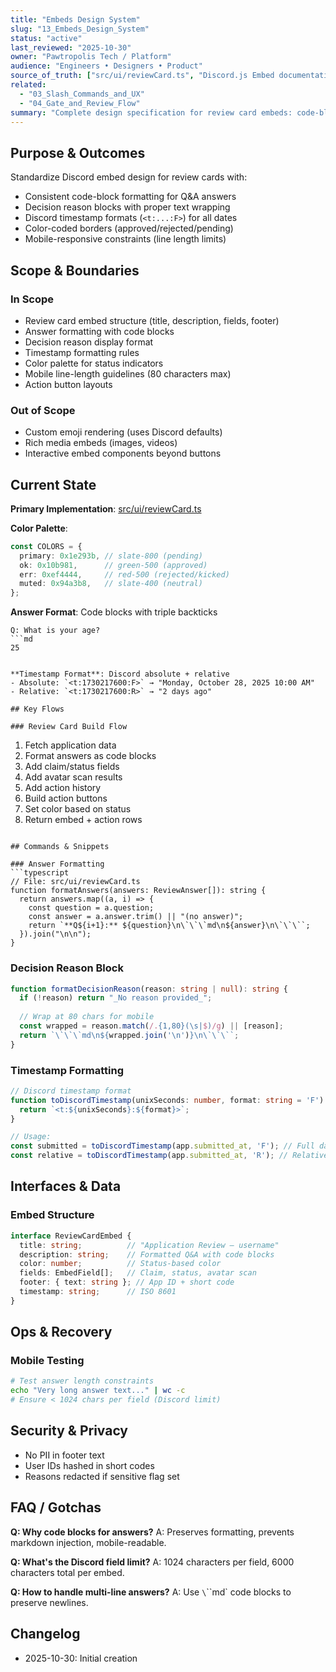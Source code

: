 ```yaml
---
title: "Embeds Design System"
slug: "13_Embeds_Design_System"
status: "active"
last_reviewed: "2025-10-30"
owner: "Pawtropolis Tech / Platform"
audience: "Engineers • Designers • Product"
source_of_truth: ["src/ui/reviewCard.ts", "Discord.js Embed documentation"]
related:
  - "03_Slash_Commands_and_UX"
  - "04_Gate_and_Review_Flow"
summary: "Complete design specification for review card embeds: code-block answer formatting, decision reason blocks, timestamp rules, color borders, and mobile constraints."
---
```


## Purpose & Outcomes

Standardize Discord embed design for review cards with:
- Consistent code-block formatting for Q&A answers
- Decision reason blocks with proper text wrapping
- Discord timestamp formats (`<t:...:F>`) for all dates
- Color-coded borders (approved/rejected/pending)
- Mobile-responsive constraints (line length limits)

## Scope & Boundaries

### In Scope
- Review card embed structure (title, description, fields, footer)
- Answer formatting with code blocks
- Decision reason display format
- Timestamp formatting rules
- Color palette for status indicators
- Mobile line-length guidelines (80 characters max)
- Action button layouts

### Out of Scope
- Custom emoji rendering (uses Discord defaults)
- Rich media embeds (images, videos)
- Interactive embed components beyond buttons

## Current State

**Primary Implementation**: [src/ui/reviewCard.ts](../src/ui/reviewCard.ts)

**Color Palette**:
```typescript
const COLORS = {
  primary: 0x1e293b, // slate-800 (pending)
  ok: 0x10b981,      // green-500 (approved)
  err: 0xef4444,     // red-500 (rejected/kicked)
  muted: 0x94a3b8,   // slate-400 (neutral)
};
```

**Answer Format**: Code blocks with triple backticks
```
Q: What is your age?
```md
25
```
```

**Timestamp Format**: Discord absolute + relative
- Absolute: `<t:1730217600:F>` → "Monday, October 28, 2025 10:00 AM"
- Relative: `<t:1730217600:R>` → "2 days ago"

## Key Flows

### Review Card Build Flow
```
1. Fetch application data
2. Format answers as code blocks
3. Add claim/status fields
4. Add avatar scan results
5. Add action history
6. Build action buttons
7. Set color based on status
8. Return embed + action rows
```

## Commands & Snippets

### Answer Formatting
```typescript
// File: src/ui/reviewCard.ts
function formatAnswers(answers: ReviewAnswer[]): string {
  return answers.map((a, i) => {
    const question = a.question;
    const answer = a.answer.trim() || "(no answer)";
    return `**Q${i+1}:** ${question}\n\`\`\`md\n${answer}\n\`\`\``;
  }).join("\n\n");
}
```

### Decision Reason Block
```typescript
function formatDecisionReason(reason: string | null): string {
  if (!reason) return "_No reason provided_";
  
  // Wrap at 80 chars for mobile
  const wrapped = reason.match(/.{1,80}(\s|$)/g) || [reason];
  return `\`\`\`md\n${wrapped.join('\n')}\n\`\`\``;
}
```

### Timestamp Formatting
```typescript
// Discord timestamp format
function toDiscordTimestamp(unixSeconds: number, format: string = 'F'): string {
  return `<t:${unixSeconds}:${format}>`;
}

// Usage:
const submitted = toDiscordTimestamp(app.submitted_at, 'F'); // Full date/time
const relative = toDiscordTimestamp(app.submitted_at, 'R'); // Relative
```

## Interfaces & Data

### Embed Structure
```typescript
interface ReviewCardEmbed {
  title: string;          // "Application Review — username"
  description: string;    // Formatted Q&A with code blocks
  color: number;          // Status-based color
  fields: EmbedField[];   // Claim, status, avatar scan
  footer: { text: string }; // App ID + short code
  timestamp: string;      // ISO 8601
}
```

## Ops & Recovery

### Mobile Testing
```bash
# Test answer length constraints
echo "Very long answer text..." | wc -c
# Ensure < 1024 chars per field (Discord limit)
```

## Security & Privacy

- No PII in footer text
- User IDs hashed in short codes
- Reasons redacted if sensitive flag set

## FAQ / Gotchas

**Q: Why code blocks for answers?**
A: Preserves formatting, prevents markdown injection, mobile-readable.

**Q: What's the Discord field limit?**
A: 1024 characters per field, 6000 characters total per embed.

**Q: How to handle multi-line answers?**
A: Use `\`\`\`md` code blocks to preserve newlines.

## Changelog

- 2025-10-30: Initial creation
